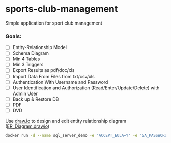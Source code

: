 # sports-club-management
Simple application for sport club management

### Goals: 

- [ ] Entity-Relationship Model
- [ ] Schema Diagram
- [ ] Min 4 Tables
- [ ] Min 3 Triggers
- [ ] Export Results as pdf/doc/xls
- [ ] Import Data From Files from txt/csv/xls
- [ ] Authentication With Username and Password
- [ ] User Identification and Authorization (Read/Enter/Update/Delete) with Admin User
- [ ] Back up & Restore DB
- [ ] PDF
- [ ] DVD

Use [draw.io](https://app.diagrams.net/) to design and edit entity relationship diagram ([ER_Diagram.drawio](https://github.com/batuhannoz/sports-club-management/blob/main/ER_Diagram.drawio))

```bash
docker run -d --name sql_server_demo -e 'ACCEPT_EULA=Y' -e 'SA_PASSWORD=<Password1!>' -p 1433:1433 mcr.microsoft.com/mssql/server:2019-latest
```
